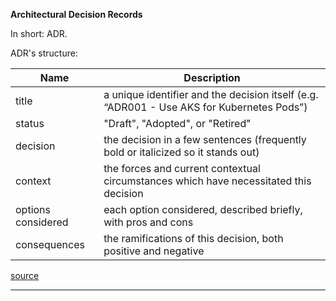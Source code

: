 **Architectural Decision Records**

In short: ADR.

ADR's structure:

| Name               | Description                                                                               |
| ------------------ | ----------------------------------------------------------------------------------------- |
| title              | a unique identifier and the decision itself (e.g. “ADR001 - Use AKS for Kubernetes Pods”) |
| status             | "Draft", "Adopted", or "Retired"                                                          |
| decision           | the decision in a few sentences (frequently bold or italicized so it stands out)          |
| context            | the forces and current contextual circumstances which have necessitated this decision     |
| options considered | each option considered, described briefly, with pros and cons                             |
| consequences       | the ramifications of this decision, both positive and negative                            |

[source](https://martinfowler.com/articles/scaling-architecture-conversationally.html)

---
